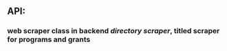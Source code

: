 ## API: 
### web scraper class in backend *directory scraper*, titled scraper for programs and grants